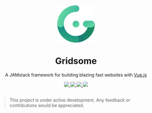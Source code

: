<p align="center">
  <br>
  <a href="https://www.gridsome.org">
    <img src="https://raw.githubusercontent.com/gridsome/gridsome/master/assets/logo.png" width="120"/>
  </a>
</p>

<h1 align="center">Gridsome</h1>

<p align="center">
  A JAMstack framework for building blazing fast websites with <a href="https://vuejs.org">Vue.js</a>
</p>

<p align="center">
  <a title="Total downloads" href="https://www.npmjs.com/package/gridsome">
    <img src="https://img.shields.io/npm/dt/gridsome.svg?style=flat-square">
  </a>
  <a title="Current version" href="https://www.npmjs.com/package/gridsome">
    <img src="https://img.shields.io/npm/v/gridsome.svg?style=flat-square">
  </a>
  <a title="MIT License" href="LICENSE">
    <img src="https://img.shields.io/github/license/gridsome/gridsome.svg?style=flat-square">
  </a>
  <a title="Follow on Twitter" href="https://twitter.com/gridsome">
    <img src="https://img.shields.io/twitter/follow/gridsome.svg?style=social&label=Follow">
  </a>
  <br>
  <br>
</p>

> This project is under active development. Any feedback or contributions would be appreciated.
